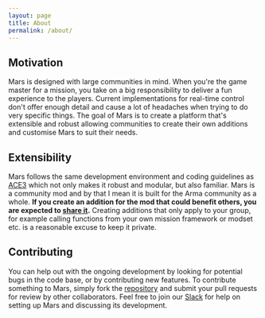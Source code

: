 ```yaml
---
layout: page
title: About
permalink: /about/
---
```


## Motivation
Mars is designed with large communities in mind. When you're the game master for a mission, you take on a big responsibility to deliver a fun experience to the players. Current implementations for real-time control don't offer enough detail and cause a lot of headaches when trying to do very specific things. The goal of Mars is to create a platform that's extensible and robust allowing communities to create their own additions and customise Mars to suit their needs.

## Extensibility
Mars follows the same development environment and coding guidelines as [ACE3](http://ace3mod.com/) which not only makes it robust and modular, but also familiar. Mars is a community mod and by that I mean it is built for the Arma community as a whole. **If you create an addition for the mod that could benefit others, you are expected to [share it](https://github.com/jameslkingsley/Mars/pulls).** Creating additions that only apply to your group, for example calling functions from your own mission framework or modset etc. is a reasonable excuse to keep it private.

## Contributing
You can help out with the ongoing development by looking for potential bugs in the code base, or by contributing new features. To contribute something to Mars, simply fork the [repository](https://github.com/jameslkingsley/Mars) and submit your pull requests for review by other collaborators. Feel free to join our [Slack](https://mars-slackin.herokuapp.com/) for help on setting up Mars and discussing its development.
